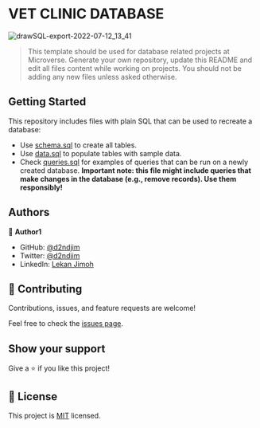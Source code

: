 # VET CLINIC DATABASE

![drawSQL-export-2022-07-12_13_41](https://user-images.githubusercontent.com/73438276/178492543-40a77e20-c52c-4484-b827-42ce1fadd900.png)

> This template should be used for database related projects at Microverse.
> Generate your own repository, update this README and edit all files content while working on projects. You should not be adding any new files unless asked otherwise.


## Getting Started

This repository includes files with plain SQL that can be used to recreate a database:

- Use [schema.sql](./schema.sql) to create all tables.
- Use [data.sql](./data.sql) to populate tables with sample data.
- Check [queries.sql](./queries.sql) for examples of queries that can be run on a newly created database. **Important note: this file might include queries that make changes in the database (e.g., remove records). Use them responsibly!**


## Authors

👤 **Author1**

- GitHub: [@d2ndjim](https://github.com/d2ndjim)
- Twitter: [@d2ndjim](https://twitter.com/d2ndjim_)
- LinkedIn: [Lekan Jimoh](https://linkedin.com/in/lekanj)

## 🤝 Contributing

Contributions, issues, and feature requests are welcome!

Feel free to check the [issues page](../../issues/).

## Show your support

Give a ⭐️ if you like this project!
## 📝 License

This project is [MIT](./MIT.md) licensed.
